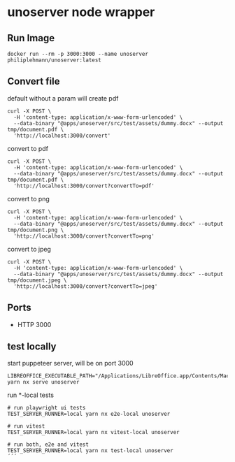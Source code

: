 # unoserver node wrapper

## Run Image

```
docker run --rm -p 3000:3000 --name unoserver philiplehmann/unoserver:latest
```

## Convert file

default without a param will create pdf
```
curl -X POST \
  -H 'content-type: application/x-www-form-urlencoded' \
  --data-binary "@apps/unoserver/src/test/assets/dummy.docx" --output tmp/document.pdf \
  'http://localhost:3000/convert'
```

convert to pdf
```
curl -X POST \
  -H 'content-type: application/x-www-form-urlencoded' \
  --data-binary "@apps/unoserver/src/test/assets/dummy.docx" --output tmp/document.pdf \
  'http://localhost:3000/convert?convertTo=pdf'
```

convert to png
```
curl -X POST \
  -H 'content-type: application/x-www-form-urlencoded' \
  --data-binary "@apps/unoserver/src/test/assets/dummy.docx" --output tmp/document.png \
  'http://localhost:3000/convert?convertTo=png'
```

convert to jpeg
```
curl -X POST \
  -H 'content-type: application/x-www-form-urlencoded' \
  --data-binary "@apps/unoserver/src/test/assets/dummy.docx" --output tmp/document.jpeg \
  'http://localhost:3000/convert?convertTo=jpeg'
```

## Ports

- HTTP 3000


## test locally

start puppeteer server, will be on port 3000
```
LIBREOFFICE_EXECUTABLE_PATH="/Applications/LibreOffice.app/Contents/MacOS/soffice" yarn nx serve unoserver
```

run *-local tests
```
# run playwright ui tests
TEST_SERVER_RUNNER=local yarn nx e2e-local unoserver

# run vitest
TEST_SERVER_RUNNER=local yarn nx vitest-local unoserver

# run both, e2e and vitest
TEST_SERVER_RUNNER=local yarn nx test-local unoserver
´´´
